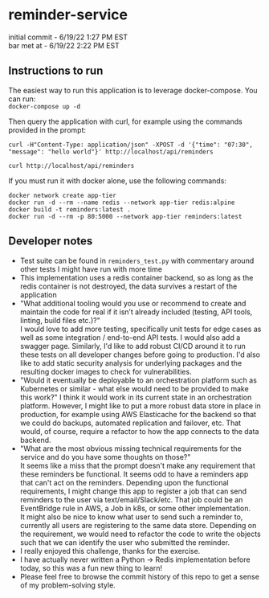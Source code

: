 # reminder-service
initial commit - 6/19/22 1:27 PM EST  
bar met at - 6/19/22 2:22 PM EST  

## Instructions to run
The easiest way to run this application is to leverage docker-compose.  You can run:  
`docker-compose up -d`

Then query the application with curl, for example using the commands provided in the prompt:   
```
curl -H"Content-Type: application/json" -XPOST -d '{"time": "07:30", "message": "hello world"}' http://localhost/api/reminders
```
`curl http://localhost/api/reminders`  

If you must run it with docker alone, use the following commands:  
```
docker network create app-tier  
docker run -d --rm --name redis --network app-tier redis:alpine  
docker build -t reminders:latest .  
docker run -d --rm -p 80:5000 --network app-tier reminders:latest  
```  

## Developer notes  
* Test suite can be found in `reminders_test.py` with commentary around other tests I might have run with more time  
* This implementation uses a redis container backend, so as long as the redis container is not destroyed, the data survives a restart of the application  
* "What additional tooling would you use or recommend to create and maintain the code for real if it isn’t already included (testing, API tools, linting, build files etc.)?"  
  I would love to add more testing, specifically unit tests for edge cases as well as some integration / end-to-end API tests.  I would also add a swagger page.  Similarly, I'd like to add robust CI/CD around it to run these tests on all developer changes before going to production.  I'd also like to add static security analysis for underlying packages and the resulting docker images to check for vulnerabilities.  
* "Would it eventually be deployable to an orchestration platform such as Kubernetes or similar - what else would need to be provided to make this work?"
  I think it would work in its current state in an orchestration platform.  However, I might like to put a more robust data store in place in production, for example using AWS Elasticache for the backend so that we could do backups, automated replication and failover, etc.  That would, of course, require a refactor to how the app connects to the data backend.  
* "What are the most obvious missing technical requirements for the service and do you have some thoughts on those?"  
  It seems like a miss that the prompt doesn't make any requirement that these reminders be functional.  It seems odd to have a reminders app that can't act on the reminders.  Depending upon the functional requirements, I might change this app to register a job that can send reminders to the user via text/email/Slack/etc.  That job could be an EventBridge rule in AWS, a Job in k8s, or some other implementation.  
  It might also be nice to know what user to send such a reminder to, currently all users are registering to the same data store.  Depending on the requirement, we would need to refactor the code to write the objects such that we can identify the user who submitted the reminder.  
* I really enjoyed this challenge, thanks for the exercise.
* I have actually never written a Python -> Redis implementation before today, so this was a fun new thing to learn!  
* Please feel free to browse the commit history of this repo to get a sense of my problem-solving style.  